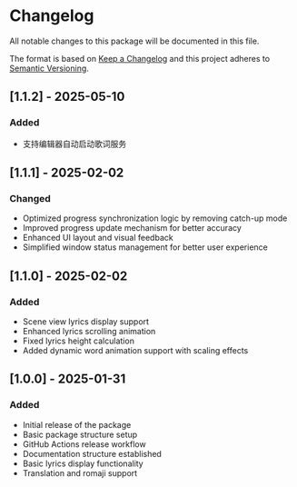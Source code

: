 # Changelog
All notable changes to this package will be documented in this file.

The format is based on [Keep a Changelog](http://keepachangelog.com/en/1.0.0/)
and this project adheres to [Semantic Versioning](http://semver.org/spec/v2.0.0.html).

## [1.1.2] - 2025-05-10
### Added
- 支持编辑器自动启动歌词服务

## [1.1.1] - 2025-02-02
### Changed
- Optimized progress synchronization logic by removing catch-up mode
- Improved progress update mechanism for better accuracy
- Enhanced UI layout and visual feedback
- Simplified window status management for better user experience

## [1.1.0] - 2025-02-02
### Added
- Scene view lyrics display support
- Enhanced lyrics scrolling animation
- Fixed lyrics height calculation
- Added dynamic word animation support with scaling effects

## [1.0.0] - 2025-01-31
### Added
- Initial release of the package
- Basic package structure setup
- GitHub Actions release workflow
- Documentation structure established
- Basic lyrics display functionality
- Translation and romaji support

